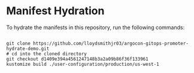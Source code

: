 
# Manifest Hydration

To hydrate the manifests in this repository, run the following commands:

```shell

git clone https://github.com/lloydsmithjr03/argocon-gitops-promoter-hydrate-demo.git
# cd into the cloned directory
git checkout d1409e394a4561247148b3a2a09b86f36f133961
kustomize build ./user-configuration/production/us-west-1
```